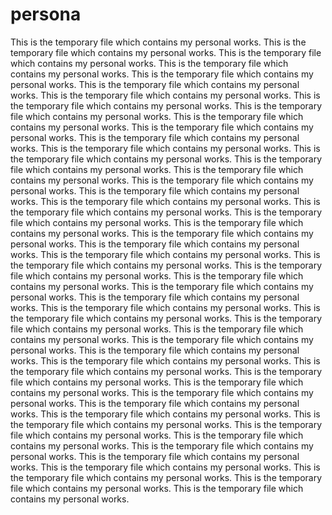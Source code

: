 # persona
This is the temporary file which contains my personal works.
This is the temporary file which contains my personal works.
This is the temporary file which contains my personal works.
This is the temporary file which contains my personal works.
This is the temporary file which contains my personal works.
This is the temporary file which contains my personal works.
This is the temporary file which contains my personal works.
This is the temporary file which contains my personal works.
This is the temporary file which contains my personal works.
This is the temporary file which contains my personal works.
This is the temporary file which contains my personal works.
This is the temporary file which contains my personal works.
This is the temporary file which contains my personal works.
This is the temporary file which contains my personal works.
This is the temporary file which contains my personal works.
This is the temporary file which contains my personal works.
This is the temporary file which contains my personal works.
This is the temporary file which contains my personal works.
This is the temporary file which contains my personal works.
This is the temporary file which contains my personal works.
This is the temporary file which contains my personal works.
This is the temporary file which contains my personal works.
This is the temporary file which contains my personal works.
This is the temporary file which contains my personal works.
This is the temporary file which contains my personal works.
This is the temporary file which contains my personal works.
This is the temporary file which contains my personal works.
This is the temporary file which contains my personal works.
This is the temporary file which contains my personal works.
This is the temporary file which contains my personal works.
This is the temporary file which contains my personal works.
This is the temporary file which contains my personal works.
This is the temporary file which contains my personal works.
This is the temporary file which contains my personal works.
This is the temporary file which contains my personal works.
This is the temporary file which contains my personal works.
This is the temporary file which contains my personal works.
This is the temporary file which contains my personal works.
This is the temporary file which contains my personal works.
This is the temporary file which contains my personal works.
This is the temporary file which contains my personal works.
This is the temporary file which contains my personal works.
This is the temporary file which contains my personal works.
This is the temporary file which contains my personal works.
This is the temporary file which contains my personal works.
This is the temporary file which contains my personal works.
This is the temporary file which contains my personal works.
This is the temporary file which contains my personal works.
This is the temporary file which contains my personal works.
This is the temporary file which contains my personal works.
This is the temporary file which contains my personal works.
This is the temporary file which contains my personal works.
